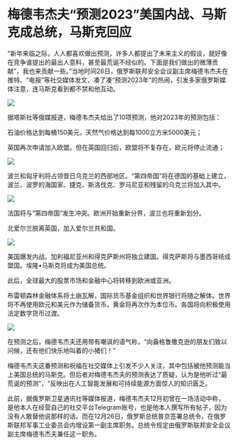 # 梅德韦杰夫“预测2023”美国内战、马斯克成总统，马斯克回应

“新年来临之际，人人都喜欢做出预测，许多人都提出了未来主义的假设，就好像在竞争谁提出的最出人意料，甚至最荒诞不经似的。下面是我们做出的微薄贡献”，我也来贡献一些。”当地时间26日，俄罗斯联邦安全会议副主席梅德韦杰夫在推特、“电报”等社交媒体发文，凑了凑“预测2023年”的热闹，引发多家俄罗斯媒体注意，连马斯克看到都不禁和他互动。

![](https://inews.gtimg.com/newsapp_bt/0/15579611900/1000)

据塔斯社等俄媒报道，梅德韦杰夫给出了10项预测，他对2023年的预测包括：

石油价格达到每桶150美元，天然气价格达到每1000立方米5000美元；

英国再次申请加入欧盟。但在英国回归后，欧盟将不复存在，欧元将停止流通；

![](https://inews.gtimg.com/newsapp_bt/0/15579611890/1000)

波兰和匈牙利将占领昔日乌克兰的西部地区。“第四帝国”将在德国的基础上建立，波兰、波罗的海国家、捷克、斯洛伐克、罗马尼亚和残留的乌克兰将加入其中。

![](https://inews.gtimg.com/newsapp_bt/0/15579611897/1000)

法国将与“第四帝国”发生冲突。欧洲开始重新分界，波兰也将重新划分。

北爱尔兰脱离英国，加入爱尔兰共和国。

![](https://inews.gtimg.com/newsapp_bt/0/15579611894/1000)

美国爆发内战。加利福尼亚州和得克萨斯州将独立建国。得克萨斯将与墨西哥结成盟国。埃隆•马斯克将成为美国总统。

此后，全球最大的股票市场和金融中心将转移到欧洲或亚洲。

布雷顿森林金融体系将土崩瓦解，国际货币基金组织和世界银行将随之解体。世界将不再使用欧元和美元作为储备货币。黄金将再次作为本位币。各国将向积极使用法定数字货币过渡。

![](https://inews.gtimg.com/newsapp_bt/0/15579611892/1000)

在预测之后，梅德韦杰夫还用带有嘲讽的语气称，“向盎格鲁撒克逊的朋友们致以问候，还有他们快乐地叫着的小猪们！”

梅德韦杰夫这番预测和祝福在社交媒体上引发不少人关注，其中包括被他预测能当上美国总统的马斯克。但后者对梅德韦杰夫的预测表达了质疑，认为是他听过“最荒诞的预测”，“反映出在人工智能发展和可持续能源方面惊人的知识匮乏。

此前，据俄罗斯卫星通讯社等媒体报道，梅德韦杰夫12月初曾在一场活动中称，是他本人在经营自己的社交平台Telegram账号，也是他本人撰写所有帖子，因为没有人敢替他说那样的话。而在12月26日，俄罗斯总统普京签署总统令，在俄罗斯联邦军事工业委员会内增设第一副主席职务。总统令规定由俄罗斯联邦安全会议副主席梅德韦杰夫兼任这一职务。

